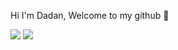 Hi I'm Dadan, Welcome to my github 👋

<!--
**ddn05/ddn05** is a ✨ _special_ ✨ repository because its `README.md` (this file) appears on your GitHub profile.

Here are some ideas to get you started:

- 🔭 I’m currently working on ...
- 🌱 I’m currently learning ...
- 👯 I’m looking to collaborate on ...
- 🤔 I’m looking for help with ...
- 💬 Ask me about ...
- 📫 How to reach me: ...
- 😄 Pronouns: ...
- ⚡ Fun fact: ...
-->
  
<p>
   <img src="https://github-readme-stats.sera5-dev.vercel.app/api?username=ddn05&hide=stars&show_icons=true&count_private=true&include_all_commits=true&title_color=#008080&icon_color=#008080&hide_border=true" width="">
   <img src="https://github-readme-stats.vercel.app/api/top-langs/?username=ddn05&hide_border=true&layout=compact&title_color=000000&tetx_color=000000" width="">
</p>
